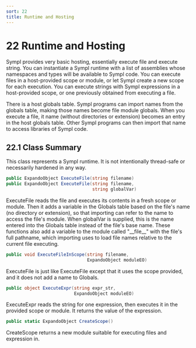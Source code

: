 ```yaml
---
sort: 22
title: Runtime and Hosting
---
```


# 22 Runtime and Hosting

Sympl provides very basic hosting, essentially execute file and execute string. You can instantiate a Sympl runtime with a list of assemblies whose namespaces and types will be available to Sympl code. You can execute files in a host-provided scope or module, or let Sympl create a new scope for each execution. You can execute strings with Sympl expressions in a host-provided scope, or one previously obtained from executing a file.

There is a host globals table. Sympl programs can import names from the globals table, making those names become file module globals. When you execute a file, it name (without directories or extension) becomes an entry in the host globals table. Other Sympl programs can then import that name to access libraries of Sympl code.

<h2 id="class-summary">22.1 Class Summary</h2>

This class represents a Sympl runtime. It is not intentionally thread-safe or necessarily hardened in any way.

``` csharp
public ExpandoObject ExecuteFile(string filename)
public ExpandoObject ExecuteFile(string filename,
                                 string globalVar)
```

ExecuteFile reads the file and executes its contents in a fresh scope or module. Then it adds a variable in the Globals table based on the file's name (no directory or extension), so that importing can refer to the name to access the file's module. When globalVar is supplied, this is the name entered into the Globals table instead of the file's base name. These functions also add a variable to the module called "\_\_file\_\_" with the file's full pathname, which importing uses to load file names relative to the current file executing.

``` csharp
public void ExecuteFileInScope(string filename,
                               ExpandoObject moduleEO)
```

ExecuteFile is just like ExecuteFile except that it uses the scope provided, and it does not add a name to Globals.

``` csharp
public object ExecuteExpr(string expr_str,
                          ExpandoObject moduleEO)
```

ExecuteExpr reads the string for one expression, then executes it in the provided scope or module. It returns the value of the expression.

``` csharp
public static ExpandoObject CreateScope()
```

CreateScope returns a new module suitable for executing files and expression in.
